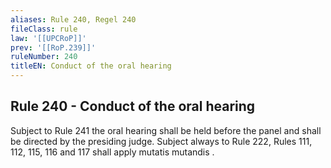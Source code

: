 ```yaml
---
aliases: Rule 240, Regel 240
fileClass: rule
law: '[[UPCRoP]]'
prev: '[[RoP.239]]'
ruleNumber: 240
titleEN: Conduct of the oral hearing
---
```


## Rule 240 - Conduct of the oral hearing

Subject to Rule 241 the oral hearing shall be held before the panel and shall be directed by the presiding judge. Subject always to Rule 222, Rules  111, 112, 115, 116 and  117 shall apply mutatis mutandis .